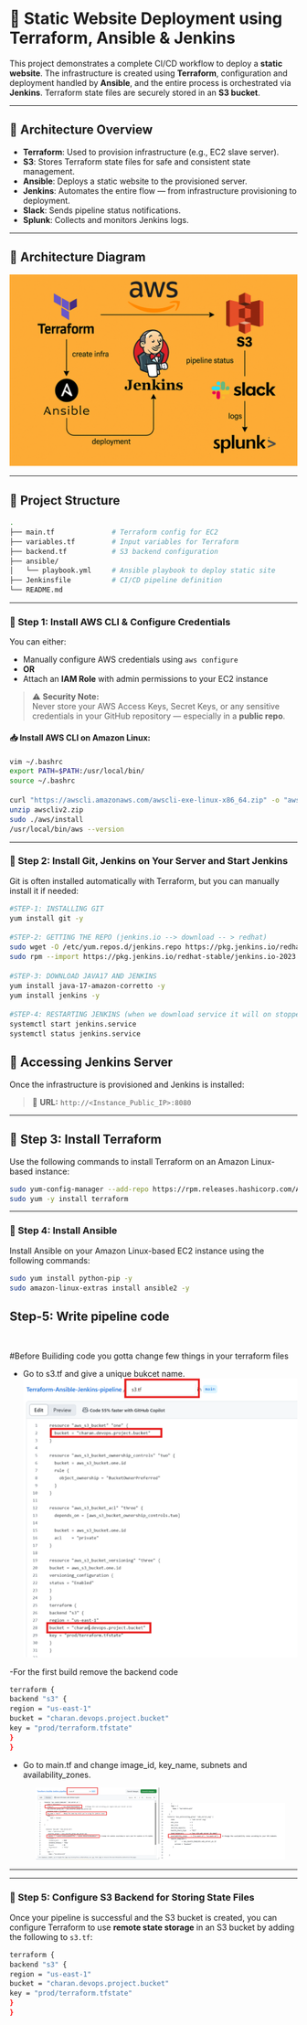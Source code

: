 # 🚀 Static Website Deployment using Terraform, Ansible & Jenkins

This project demonstrates a complete CI/CD workflow to deploy a **static website**. The infrastructure is created using **Terraform**, configuration and deployment handled by **Ansible**, and the entire process is orchestrated via **Jenkins**. Terraform state files are securely stored in an **S3 bucket**.

---

## 🧱 Architecture Overview

- **Terraform**: Used to provision infrastructure (e.g., EC2 slave server).
- **S3**: Stores Terraform state files for safe and consistent state management.
- **Ansible**: Deploys a static website to the provisioned server.
- **Jenkins**: Automates the entire flow — from infrastructure provisioning to deployment.
- **Slack**: Sends pipeline status notifications.
- **Splunk**: Collects and monitors Jenkins logs.

---
## 📸 Architecture Diagram

![Architecture Diagram](docs/assets/arch.png)

---

## 📂 Project Structure

```bash
.
├── main.tf              # Terraform config for EC2
├── variables.tf         # Input variables for Terraform
├── backend.tf           # S3 backend configuration
├── ansible/
│   └── playbook.yml     # Ansible playbook to deploy static site
├── Jenkinsfile          # CI/CD pipeline definition
└── README.md
```

---

### 🧰 Step 1: Install AWS CLI & Configure Credentials

You can either:

- Manually configure AWS credentials using `aws configure`
- **OR**
- Attach an **IAM Role** with admin permissions to your EC2 instance

> ⚠️ **Security Note:**  
> Never store your AWS Access Keys, Secret Keys, or any sensitive credentials in your GitHub repository — especially in a **public repo**.  

#### 📥 Install AWS CLI on Amazon Linux:

```bash
vim ~/.bashrc
export PATH=$PATH:/usr/local/bin/
source ~/.bashrc

curl "https://awscli.amazonaws.com/awscli-exe-linux-x86_64.zip" -o "awscliv2.zip"
unzip awscliv2.zip
sudo ./aws/install
/usr/local/bin/aws --version
```

---

### 🧰 Step 2: Install Git, Jenkins on Your Server and Start Jenkins

Git is often installed automatically with Terraform, but you can manually install it if needed:

```bash
#STEP-1: INSTALLING GIT
yum install git -y

#STEP-2: GETTING THE REPO (jenkins.io --> download -- > redhat)
sudo wget -O /etc/yum.repos.d/jenkins.repo https://pkg.jenkins.io/redhat-stable/jenkins.repo
sudo rpm --import https://pkg.jenkins.io/redhat-stable/jenkins.io-2023.key

#STEP-3: DOWNLOAD JAVA17 AND JENKINS
yum install java-17-amazon-corretto -y
yum install jenkins -y

#STEP-4: RESTARTING JENKINS (when we download service it will on stopped state)
systemctl start jenkins.service
systemctl status jenkins.service
```
## 🔗 Accessing Jenkins Server
Once the infrastructure is provisioned and Jenkins is installed:

> 📍 **URL:** `http://<Instance_Public_IP>:8080`

---

## 🧰 Step 3: Install Terraform

Use the following commands to install Terraform on an Amazon Linux-based instance:

```bash
sudo yum-config-manager --add-repo https://rpm.releases.hashicorp.com/AmazonLinux/hashicorp.repo
sudo yum -y install terraform
```

---

### 🧰 Step 4: Install Ansible

Install Ansible on your Amazon Linux-based EC2 instance using the following commands:

```bash
sudo yum install python-pip -y
sudo amazon-linux-extras install ansible2 -y
```

## Step-5: Write pipeline code
```bash
 
```

#Before Builiding code you gotta change few things in your terraform files

- Go to s3.tf and give a unique bukcet name.
  ![S3 changes](docs/assets/s3_change.png)
  
-For the first build remove the backend code
```bash
terraform {
backend "s3" {
region = "us-east-1"
bucket = "charan.devops.project.bucket"
key = "prod/terraform.tfstate"
}
}
```

- Go to main.tf and change image_id, key_name, subnets and availability_zones.
  <p align="center">
  <img src="docs/assets/main_1.png" width="45%"/>
  <img src="docs/assets/main_2.png" width="45%"/>
</p>

---

---

### 🧰 Step 5: Configure S3 Backend for Storing State Files

Once your pipeline is successful and the S3 bucket is created, you can configure Terraform to use **remote state storage** in an S3 bucket by adding the following to `s3.tf`:

```bash
terraform {
backend "s3" {
region = "us-east-1"
bucket = "charan.devops.project.bucket"
key = "prod/terraform.tfstate"
}
}
```
  







